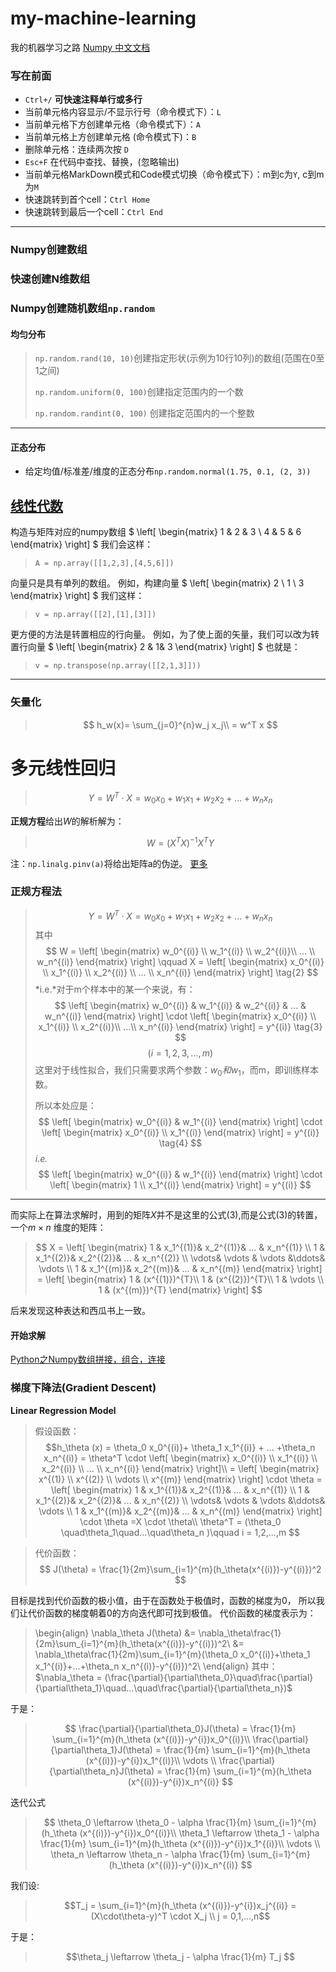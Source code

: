 # my-machine-learning
我的机器学习之路
[Numpy 中文文档](https://www.numpy.org.cn/article/basics/numpy_matrices_vectors.html)
### 写在前面
* `Ctrl+/` **可快速注释单行或多行**
* 当前单元格内容显示/不显示行号（命令模式下）：`L`
* 当前单元格下方创建单元格（命令模式下）：`A`
* 当前单元格上方创建单元格 (命令模式下)：`B`
* 删除单元格：连续两次按 `D`
* `Esc+F` 在代码中查找、替换，(忽略输出)
* 当前单元格MarkDown模式和Code模式切换（命令模式下）：m到c为`Y`, c到m为`M`
* 快速跳转到首个cell：`Ctrl Home`
* 快速跳转到最后一个cell：`Ctrl End`
***
### Numpy创建数组
### 快速创建N维数组

### Numpy创建随机数组`np.random`
#### 均匀分布
> `np.random.rand(10, 10)`创建指定形状(示例为10行10列)的数组(范围在0至1之间)
>
> `np.random.uniform(0, 100)`创建指定范围内的一个数
>
> `np.random.randint(0, 100)` 创建指定范围内的一个整数
***
#### 正态分布
* 给定均值/标准差/维度的正态分布`np.random.normal(1.75, 0.1, (2, 3))`


## [线性代数](https://www.numpy.org.cn/user_guide/quickstart_tutorial/linear_algebra.html)
构造与矩阵对应的numpy数组
$  \left[
  \begin{matrix}
   1 & 2 & 3 \\
   4 & 5 & 6 
  \end{matrix} 
  \right] $
我们会这样：
> `A = np.array([[1,2,3],[4,5,6]])`

向量只是具有单列的数组。 例如，构建向量
$  \left[
  \begin{matrix}
   2 \\
   1 \\
   3
  \end{matrix} 
  \right] $
我们这样：
> `v = np.array([[2],[1],[3]])`

更方便的方法是转置相应的行向量。 例如，为了使上面的矢量，我们可以改为转置行向量
$  \left[
  \begin{matrix}
   2 &  1& 3
  \end{matrix} 
  \right] $
也就是：
> `v = np.transpose(np.array([[2,1,3]]))`
***


### 矢量化
>$$ h_w(x)= \sum_{j=0}^{n}w_j x_j\\ = w^T x $$

# 多元线性回归

> $$  Y = W^T\cdot  X = w_0 x_0 + w_1 x_1 + w_2 x_2 +...+w_n x_n$$

**正规方程**给出$W$的解析解为：
> $$ W = (X^T X)^{-1}X^T Y  $$

注：`np.linalg.pinv(a)`将给出矩阵a的伪逆。   [更多](https://blog.csdn.net/gilzhy/article/details/8694715)

###  正规方程法

> $$ Y = W^T \cdot  X = w_0 x_0 + w_1 x_1 + w_2 x_2 +...+w_n x_n \tag{1}$$
其中
$$ W = \left[
  \begin{matrix}
   w_0^{(i)} \\
   w_1^{(i)} \\
   w_2^{(i)}\\
   ... \\
   w_n^{(i)}
  \end{matrix} 
  \right] \qquad 
X = 
\left[
  \begin{matrix}
   x_0^{(i)} \\
   x_1^{(i)} \\
   x_2^{(i)} \\
   ... \\
   x_n^{(i)}
  \end{matrix} 
  \right] \tag{2}
$$
*i.e.*对于m个样本中的某一个来说，有：
$$  \left[
  \begin{matrix}
   w_0^{(i)} &
   w_1^{(i)} &
   w_2^{(i)} &
   ... &
   w_n^{(i)}
  \end{matrix} 
  \right] \cdot 
  \left[
  \begin{matrix}
   x_0^{(i)} \\
   x_1^{(i)} \\
   x_2^{(i)}\\
   ...\\
   x_n^{(i)}
  \end{matrix} 
  \right] = y^{(i)} \tag{3}  
  $$ 
  $$(i = 1,2,3,...,m)$$
>这里对于线性拟合，我们只需要求两个参数：$w_0 和 w_1$，而m，即训练样本数。
>
>所以本处应是：
$$
\left[
  \begin{matrix}
   w_0^{(i)} &
   w_1^{(i)} 
  \end{matrix} 
  \right] \cdot 
\left[
  \begin{matrix}
   x_0^{(i)} \\
   x_1^{(i)} 
  \end{matrix} 
  \right] =  y^{(i)}  \tag{4}
$$
*i.e.*
$$
\left[
  \begin{matrix}
   w_0^{(i)} &
   w_1^{(i)} 
  \end{matrix} 
  \right] \cdot 
\left[
  \begin{matrix}
   1 \\
   x_1^{(i)} 
  \end{matrix} 
  \right] =  y^{(i)}  
$$

***
而实际上在算法求解时，用到的矩阵$X$并不是这里的公式(3),而是公式(3)的转置，一个$m\times n$ 维度的矩阵：

>$$
X = 
\left[
  \begin{matrix}
   1 & x_1^{(1)}& x_2^{(1)}& ...  & x_n^{(1)} \\
   1 & x_1^{(2)}& x_2^{(2)}& ...  & x_n^{(2)} \\
\vdots& \vdots  & \vdots   &\ddots& \vdots  \\
   1 & x_1^{(m)}& x_2^{(m)}& ...  & x_n^{(m)}
  \end{matrix} \right]
  = \left[
  \begin{matrix}
   1 & (x^{(1)})^{T}\\
   1 & (x^{(2)})^{T}\\
   1 & \vdots \\
   1 & (x^{(m)})^{T}
  \end{matrix} \right]
$$

后来发现这种表达和西瓜书上一致。

#### 开始求解
[Python之Numpy数组拼接，组合，连接](https://www.cnblogs.com/huangshiyu13/p/6672828.html)


### 梯度下降法(Gradient Descent)
**Linear Regression Model**
>
> 假设函数：
$$h_\theta (x) = \theta_0 x_0^{(i)}+ \theta_1 x_1^{(i)} + ... +\theta_n x_n^{(i)} 
= \theta^T \cdot \left[
  \begin{matrix}
   x_0^{(i)} \\
   x_1^{(i)} \\
   x_2^{(i)} \\
   ... \\
   x_n^{(i)}
  \end{matrix} 
  \right]\\
= \left[
  \begin{matrix}
   x^{(1)} \\
   x^{(2)} \\
   \vdots \\
   x^{(m)}
  \end{matrix} 
  \right] \cdot \theta
  = \left[
  \begin{matrix}
   1 & x_1^{(1)}& x_2^{(1)}& ...  & x_n^{(1)} \\
   1 & x_1^{(2)}& x_2^{(2)}& ...  & x_n^{(2)} \\
\vdots& \vdots  & \vdots   &\ddots& \vdots  \\
   1 & x_1^{(m)}& x_2^{(m)}& ...  & x_n^{(m)}
  \end{matrix} \right] \cdot \theta =X \cdot \theta\\
\theta^T  = (\theta_0 \quad\theta_1\quad...\quad\theta_n )\qquad
i = 1,2,...,m
$$

> 代价函数：$$ J(\theta) = \frac{1}{2m}\sum_{i=1}^{m}(h_\theta(x^{(i)})-y^{(i)})^2 $$

目标是找到代价函数的极小值，由于在函数处于极值时，函数的梯度为0，
所以我们让代价函数的梯度朝着0的方向迭代即可找到极值。
代价函数的梯度表示为：
>\begin{align}
\nabla_\theta J(\theta) &= \nabla_\theta\frac{1}{2m}\sum_{i=1}^{m}(h_\theta(x^{(i)})-y^{(i)})^2\\
&= \nabla_\theta\frac{1}{2m}\sum_{i=1}^{m}(\theta_0 x_0^{(i)}+\theta_1 x_1^{(i)}+...+\theta_n x_n^{(i)}-y^{(i)})^2\\
\end{align}
其中：    $\nabla_\theta = (\frac{\partial}{\partial\theta_0}\quad\frac{\partial}{\partial\theta_1}\quad...\quad\frac{\partial}{\partial\theta_n})$

于是：
>$$
\frac{\partial}{\partial\theta_0}J(\theta) = \frac{1}{m} \sum_{i=1}^{m}(h_\theta (x^{(i)})-y^{i})x_0^{(i)}\\
\frac{\partial}{\partial\theta_1}J(\theta) = \frac{1}{m} \sum_{i=1}^{m}(h_\theta (x^{(i)})-y^{i})x_1^{(i)}\\
\vdots \\
\frac{\partial}{\partial\theta_n}J(\theta) = \frac{1}{m} \sum_{i=1}^{m}(h_\theta (x^{(i)})-y^{i})x_n^{(i)}
$$


迭代公式
>$$
\theta_0 \leftarrow \theta_0 - \alpha \frac{1}{m} \sum_{i=1}^{m}(h_\theta (x^{(i)})-y^{i})x_0^{(i)}\\
\theta_1 \leftarrow \theta_1 - \alpha \frac{1}{m} \sum_{i=1}^{m}(h_\theta (x^{(i)})-y^{i})x_1^{(i)}\\
\vdots \\
\theta_n \leftarrow \theta_n - \alpha \frac{1}{m} \sum_{i=1}^{m}(h_\theta (x^{(i)})-y^{i})x_n^{(i)}
$$

我们设:
>$$T_j = \sum_{i=1}^{m}(h_\theta (x^{(i)})-y^{i})x_j^{(i)} = (X\cdot\theta-y)^T \cdot X_j \\
j = 0,1,...,n$$

于是：
>$$\theta_j \leftarrow \theta_j - \alpha \frac{1}{m} T_j $$


